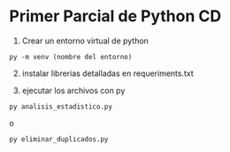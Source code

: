 # Primer Parcial de Python CD

1. Crear un entorno virtual de python
```
py -m venv (nombre del entorno)
```
2. instalar librerias detalladas en requeriments.txt

3. ejecutar los archivos con py
```
py analisis_estadistico.py
```
o
```
py eliminar_duplicados.py
```